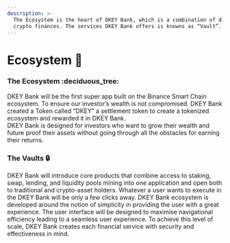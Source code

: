 ```yaml
---
description: >-
  The Ecosystem is the heart of DKEY Bank, which is a combination of different
  crypto finances. The services DKEY Bank offers is knowns as “Vault”.
---
```


# Ecosystem 🧬

### The Ecosystem :deciduous\_tree:&#x20;

DKEY Bank will be the first super app built on the Binance Smart Chain ecosystem. To ensure our investor’s wealth is not compromised. DKEY Bank created a Token called “DKEY” a settlement token to create a tokenized ecosystem and rewarded it in DKEY Bank.\
DKEY Bank is designed for investors who want to grow their wealth and future proof their assets without going through all the obstacles for earning their returns.&#x20;

### The Vaults :lock:&#x20;

DKEY Bank will introduce core products that combine access to staking, swap, lending, and liquidity pools mining into one application and open both to traditional and crypto-asset holders. Whatever a user wants to execute in the DKEY Bank will be only a few clicks away. DKEY Bank ecosystem is developed around the notion of simplicity in providing the user with a great experience. The user interface will be designed to maximise navigational efficiency leading to a seamless user experience. To achieve this level of scale, DKEY Bank creates each financial service with security and effectiveness in mind.
